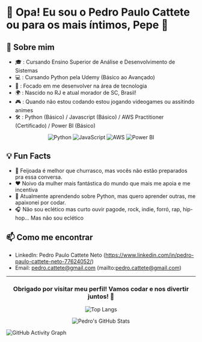 # 👋 Opa! Eu sou o Pedro Paulo Cattete ou para os mais íntimos, Pepe 🙌

## 🚀 Sobre mim

- 🎓 : Cursando Ensino Superior de Análise e Desenvolvimento de Sistemas
- 💻 : Cursando Python pela Udemy (Básico ao Avançado) 
- 💼 : Focado em me desenvolver na área de tecnologia
- 🌍 : Nascido no RJ e atual morador de SC, Brasil!
- 🎮 : Quando não estou codando estou jogando videogames ou assitindo animes
- 🛠️ : Python (Básico) / Javascript (Básico) / AWS Practitioner (Certificado) / Power BI (Básico) 

<div align="center">
  
![Python](https://img.shields.io/badge/Python-3776AB?style=for-the-badge&logo=python&logoColor=white)
![JavaScript](https://img.shields.io/badge/JavaScript-F7DF1E?style=for-the-badge&logo=javascript&logoColor=black)
![AWS](https://img.shields.io/badge/AWS-232F3E?style=for-the-badge&logo=amazon-aws&logoColor=white)
![Power BI](https://img.shields.io/badge/PowerBI-F2C811?style=for-the-badge&logo=powerbi&logoColor=black)

</div>

## 💡 Fun Facts

- 🍲 Feijoada é melhor que churrasco, mas vocês não estão preparados pra essa conversa.
- ❤️ Noivo da mulher mais fantástica do mundo que mais me apoia e me incentiva
- 🌱 Atualmente aprendendo sobre Python, mas quero aprender outras, me apaixonei por codar.
- 🎧 Não sou eclético mas curto ouvir pagode, rock, indie, forró, rap, hip-hop... Mas não sou eclético

## 📫 Como me encontrar

- LinkedIn: Pedro Paulo Cattete Neto (https://www.linkedin.com/in/pedro-paulo-cattete-neto-77624052/)
- Email: pedro.cattete@gmail.com (mailto:pedro.cattete@gmail.com)

---

<div align="center">

### Obrigado por visitar meu perfil! Vamos codar e nos divertir juntos! 🚀

</div>


<div align="center">
  
![Top Langs](https://github-readme-stats.vercel.app/api/top-langs/?username=Pedro-Paulo-Cattete&layout=compact&theme=dark)

</div>

<div align="center">

![Pedro's GitHub Stats](https://github-readme-streak-stats.herokuapp.com/?user=Pedro-Paulo-Cattete&theme=dark&hide_border=true)

</div>

![GitHub Activity Graph](https://github-readme-activity-graph.vercel.app/graph?username=Pedro-Paulo-Cattete&theme=react-dark)
